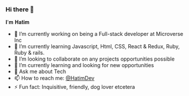 ### Hi there 👋
𝐈'𝐦 𝐇𝐚𝐭𝐢𝐦
- 🔭 I’m currently working on being a Full-stack developer at Microverse Inc
- 🌱 I’m currently learning Javascript, Html, CSS, React & Redux, Ruby, Ruby & rails.
- 👯 I’m looking to collaborate on any projects opportunities possible
- 🤔 I’m currently learning and looking for new opportunities
- 💬 Ask me about Tech
- 📫 How to reach me: [@HatimDev](hatimeddinani@gmail.com)
- ⚡ Fun fact: Inquisitive, friendly, dog lover etcetera
